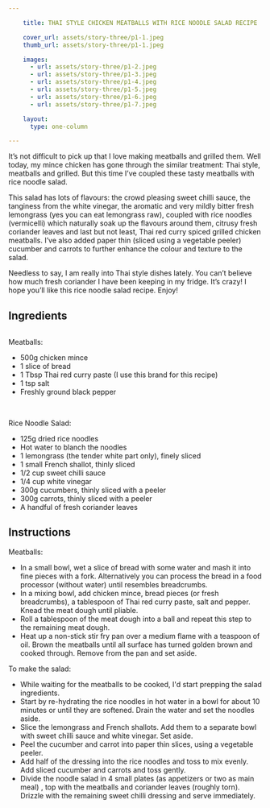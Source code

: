 ```yaml
---

    title: THAI STYLE CHICKEN MEATBALLS WITH RICE NOODLE SALAD RECIPE

    cover_url: assets/story-three/p1-1.jpeg
    thumb_url: assets/story-three/p1-1.jpeg

    images:
      - url: assets/story-three/p1-2.jpeg
      - url: assets/story-three/p1-3.jpeg
      - url: assets/story-three/p1-4.jpeg
      - url: assets/story-three/p1-5.jpeg
      - url: assets/story-three/p1-6.jpeg
      - url: assets/story-three/p1-7.jpeg

    layout:
      type: one-column

---
```


It’s not difficult to pick up that I love making meatballs and grilled them. Well today, my mince chicken has gone through the similar treatment: Thai style, meatballs and grilled. But this time I’ve coupled these tasty meatballs with rice noodle salad.

This salad has lots of flavours: the crowd pleasing sweet chilli sauce, the tanginess from the white vinegar, the aromatic and very mildly bitter fresh lemongrass (yes you can eat lemongrass raw), coupled with rice noodles (vermicelli) which naturally soak up the flavours around them, citrusy fresh coriander leaves and last but not least, Thai red curry spiced grilled chicken meatballs. I’ve also added paper thin (sliced using a vegetable peeler) cucumber and carrots to further enhance the colour and texture to the salad.

Needless to say, I am really into Thai style dishes lately. You can’t believe how much fresh coriander I have been keeping in my fridge. It’s crazy! I hope you’ll like this rice noodle salad recipe. Enjoy!

## Ingredients

<img data-media-id="images:1">

Meatballs:

- 500g chicken mince
- 1 slice of bread
- 1 Tbsp Thai red curry paste (I use this brand for this recipe)
- 1 tsp salt
- Freshly ground black pepper

<img data-media-id="images:2">

<img data-media-id="images:3">

<img data-media-id="images:4">

<img data-media-id="images:5">

Rice Noodle Salad:

- 125g dried rice noodles
- Hot water to blanch the noodles
- 1 lemongrass (the tender white part only), finely sliced
- 1 small French shallot, thinly sliced
- 1/2 cup sweet chilli sauce
- 1/4 cup white vinegar
- 300g cucumbers, thinly sliced with a peeler
- 300g carrots, thinly sliced with a peeler
- A handful of fresh coriander leaves

## Instructions

Meatballs:

- In a small bowl, wet a slice of bread with some water and mash it into fine pieces with a fork. Alternatively you can process the bread in a food processor (without water) until resembles breadcrumbs.
- In a mixing bowl, add chicken mince, bread pieces (or fresh breadcrumbs), a tablespoon of Thai red curry paste, salt and pepper. Knead the meat dough until pliable.
- Roll a tablespoon of the meat dough into a ball and repeat this step to the remaining meat dough.
- Heat up a non-stick stir fry pan over a medium flame with a teaspoon of oil. Brown the meatballs until all surface has turned golden brown and cooked through. Remove from the pan and set aside.

To make the salad:

- While waiting for the meatballs to be cooked, I'd start prepping the salad ingredients.
- Start by re-hydrating the rice noodles in hot water in a bowl for about 10 minutes or until they are softened. Drain the water and set the noodles aside.
- Slice the lemongrass and French shallots. Add them to a separate bowl with sweet chilli sauce and white vinegar. Set aside.
- Peel the cucumber and carrot into paper thin slices, using a vegetable peeler.
- Add half of the dressing into the rice noodles and toss to mix evenly. Add sliced cucumber and carrots and toss gently.
- Divide the noodle salad in 4 small plates (as appetizers or two as main meal) , top with the meatballs and coriander leaves (roughly torn). Drizzle with the remaining sweet chilli dressing and serve immediately.

<img data-media-id="images:6">
